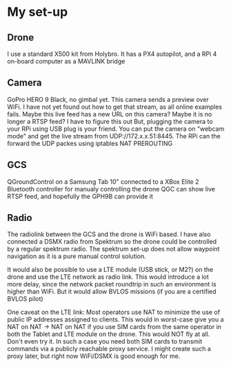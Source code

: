 # My set-up

## Drone

I use a standard X500 kit from Holybro. It has a PX4 autopilot, and a RPi 4 on-board computer
as a MAVLINK bridge


## Camera

GoPro HERO 9 Black, no gimbal yet.
This camera sends a preview over WiFi. I have not yet found out how to get that stream, as
all online examples fails. Maybe this live feed has a new URL on this camera? Maybe it is no longer
a RTSP feed? I have to figure this out
But, plugging the camera to your RPi using USB plug is your friend. You can put the camera on
"webcam mode" and get the live stream from UDP://172.x.x.51:8445. The RPi can the forward the
UDP packes using iptables NAT PREROUTING

## GCS

QGroundControl on a Samsung Tab 10" connected to a XBox Elite 2 Bluetooth controller for manualy controlling the drone
QGC can show live RTSP feed, and hopefully the GPH9B can provide it


## Radio

The radiolink between the GCS and the drone is WiFi based. I have also connected a DSMX radio from Spektrum so the drone 
could be controlled by a regular spektrum radio. The spektrum set-up does not allow waypoint navigation
as it is a pure manual control solution.

It would also be possible to use a LTE module (USB stick, or M2?) on the drone and
use the LTE network as radio link. This would introduce a lot more delay, since the network packet roundtrip
in such an environment is higher than WiFi. But it would allow BVLOS missions (if you are a certified BVLOS pilot)

One caveat on the LTE link: Most operators use NAT to minimize the use of public IP addresses 
assigned to clients. This would in worst-case give you a NAT on NAT -> NAT on NAT if you use
SIM cards from the same operator in both the Tablet and LTE module on the drone.
This would NOT fly at all. Don't even try it.
In such a case you need both SIM cards to transmit commands via a publicly reachable proxy service.
I might create such a proxy later, but right now WiFi/DSMX is good enough for me.
